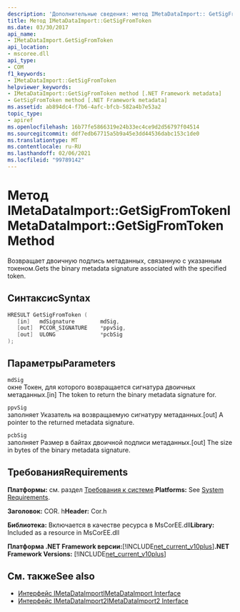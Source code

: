 ```yaml
---
description: 'Дополнительные сведения: метод IMetaDataImport:: GetSigFromToken'
title: Метод IMetaDataImport::GetSigFromToken
ms.date: 03/30/2017
api_name:
- IMetaDataImport.GetSigFromToken
api_location:
- mscoree.dll
api_type:
- COM
f1_keywords:
- IMetaDataImport::GetSigFromToken
helpviewer_keywords:
- IMetaDataImport::GetSigFromToken method [.NET Framework metadata]
- GetSigFromToken method [.NET Framework metadata]
ms.assetid: ab894dc4-f7b6-4afc-bfcb-582a4b7e53a2
topic_type:
- apiref
ms.openlocfilehash: 16b77fe5866319e24b33ec4ce9d2d56797f04514
ms.sourcegitcommit: ddf7edb67715a5b9a45e3dd44536dabc153c1de0
ms.translationtype: MT
ms.contentlocale: ru-RU
ms.lasthandoff: 02/06/2021
ms.locfileid: "99789142"
---
```

# <a name="imetadataimportgetsigfromtoken-method"></a><span data-ttu-id="8a32c-103">Метод IMetaDataImport::GetSigFromToken</span><span class="sxs-lookup"><span data-stu-id="8a32c-103">IMetaDataImport::GetSigFromToken Method</span></span>

<span data-ttu-id="8a32c-104">Возвращает двоичную подпись метаданных, связанную с указанным токеном.</span><span class="sxs-lookup"><span data-stu-id="8a32c-104">Gets the binary metadata signature associated with the specified token.</span></span>  
  
## <a name="syntax"></a><span data-ttu-id="8a32c-105">Синтаксис</span><span class="sxs-lookup"><span data-stu-id="8a32c-105">Syntax</span></span>  
  
```cpp  
HRESULT GetSigFromToken (
   [in]   mdSignature        mdSig,
   [out]  PCCOR_SIGNATURE    *ppvSig,
   [out]  ULONG              *pcbSig
);  
```  
  
## <a name="parameters"></a><span data-ttu-id="8a32c-106">Параметры</span><span class="sxs-lookup"><span data-stu-id="8a32c-106">Parameters</span></span>  

 `mdSig`  
 <span data-ttu-id="8a32c-107">окне Токен, для которого возвращается сигнатура двоичных метаданных.</span><span class="sxs-lookup"><span data-stu-id="8a32c-107">[in] The token to return the binary metadata signature for.</span></span>  
  
 `ppvSig`  
 <span data-ttu-id="8a32c-108">заполняет Указатель на возвращаемую сигнатуру метаданных.</span><span class="sxs-lookup"><span data-stu-id="8a32c-108">[out] A pointer to the returned metadata signature.</span></span>  
  
 `pcbSig`  
 <span data-ttu-id="8a32c-109">заполняет Размер в байтах двоичной подписи метаданных.</span><span class="sxs-lookup"><span data-stu-id="8a32c-109">[out] The size in bytes of the binary metadata signature.</span></span>  
  
## <a name="requirements"></a><span data-ttu-id="8a32c-110">Требования</span><span class="sxs-lookup"><span data-stu-id="8a32c-110">Requirements</span></span>  

 <span data-ttu-id="8a32c-111">**Платформы:** см. раздел [Требования к системе](../../get-started/system-requirements.md).</span><span class="sxs-lookup"><span data-stu-id="8a32c-111">**Platforms:** See [System Requirements](../../get-started/system-requirements.md).</span></span>  
  
 <span data-ttu-id="8a32c-112">**Заголовок:** COR. h</span><span class="sxs-lookup"><span data-stu-id="8a32c-112">**Header:** Cor.h</span></span>  
  
 <span data-ttu-id="8a32c-113">**Библиотека:** Включается в качестве ресурса в MsCorEE.dll</span><span class="sxs-lookup"><span data-stu-id="8a32c-113">**Library:** Included as a resource in MsCorEE.dll</span></span>  
  
 <span data-ttu-id="8a32c-114">**Платформа .NET Framework версии:**[!INCLUDE[net_current_v10plus](../../../../includes/net-current-v10plus-md.md)]</span><span class="sxs-lookup"><span data-stu-id="8a32c-114">**.NET Framework Versions:** [!INCLUDE[net_current_v10plus](../../../../includes/net-current-v10plus-md.md)]</span></span>  
  
## <a name="see-also"></a><span data-ttu-id="8a32c-115">См. также</span><span class="sxs-lookup"><span data-stu-id="8a32c-115">See also</span></span>

- [<span data-ttu-id="8a32c-116">Интерфейс IMetaDataImport</span><span class="sxs-lookup"><span data-stu-id="8a32c-116">IMetaDataImport Interface</span></span>](imetadataimport-interface.md)
- [<span data-ttu-id="8a32c-117">Интерфейс IMetaDataImport2</span><span class="sxs-lookup"><span data-stu-id="8a32c-117">IMetaDataImport2 Interface</span></span>](imetadataimport2-interface.md)
